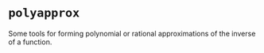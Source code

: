 `polyapprox`
============

Some tools for forming polynomial or rational approximations
of the inverse of a function.
